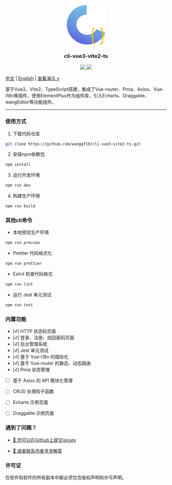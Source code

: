 <p align="center">
  <img src="docs/logo.png" alt="Logo" width="120" height="auto">
</p>

<h3 align="center">cli-vue3-vite2-ts</h3>

<p align="center">
  <a href="">
    <img src="https://img.shields.io/github/license/wangqf19/cli-vue3-vite2-ts">
  </a>
  <a href="https://www.npmjs.com/package/cli-vue3-vite2-ts">
    <img src="https://img.shields.io/npm/v/cli-vue3-vite2-ts">
  </a>
  <br>
</p>


[中文](/README.zh.md) | [English](/README.md) | [查看演示 »](https://wangqf19.github.io/cli-vue3-vite2-ts/)

基于Vue3、Vite2、TypeScript搭建，集成了Vue-router、Pinia、Axios、Vue-i18n等插件，使用ElementPlus作为组件库，引入Echarts、Draggable、wangEditor等功能组件。

-----------------------------
 
### 使用方式

1. 下载代码仓库

```sh
git clone https://github.com/wangqf19/cli-vue3-vite2-ts.git
```

2. 安装npm依赖包
   
```sh
npm install
```

3. 运行开发环境

```sh
npm run dev
```

4. 构建生产环境

```sh
npm run build
```

### 其他cli命令

- 本地预览生产环境

```sh
npm run preview
```

- Prettier 代码格式化

```sh
npm run prettier
```

- Eslint 检查代码格式

```sh
npm run lint
```

- 运行 Jest 单元测试

```sh
npm run test
```

### 内置功能

- [√] HTTP 状态码页面
- [√] 登录、注册、找回密码页面
- [√] 后台管理系统
- [√] Jest 单元测试 
- [√] 基于 Vue-i18n 的国际化
- [√] 基于 Vue-router 的静态、动态路由
- [√] Pinia 状态管理
- [ ] 基于 Axios 的 API 模块化管理  
- [ ] CRUD 处理钩子函数
- [ ] Echarts 示例页面
- [ ] Draggable 示例页面


### 遇到了问题？

- [🧩 您可以在Github上提交issues  ](https://github.com/wangqf19/cli-vue3-vite2-ts/issues)

- <a href="mailto:wangqf19@189.cn">📮 或者联系作者寻求解答</a>

### 许可证

在软件和软件的所有副本中都必须包含版权声明和许可声明。
